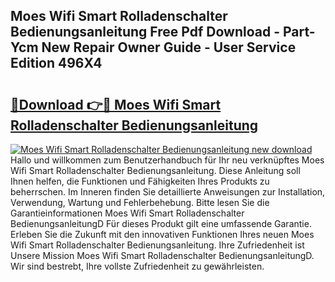 ## Moes Wifi Smart Rolladenschalter Bedienungsanleitung Free Pdf Download - Part-Ycm New Repair Owner Guide - User Service Edition 496X4

# <h2><a href="http://df583ti.blite.top/?on=Moes+Wifi+Smart+Rolladenschalter+Bedienungsanleitung">🔗Download 👉🔴 Moes Wifi Smart Rolladenschalter Bedienungsanleitung</a></h2>

[![Moes Wifi Smart Rolladenschalter Bedienungsanleitung new download](https://i.imgur.com/lujVjoI.png)](http://df583ti.blite.top/?on=Moes+Wifi+Smart+Rolladenschalter+Bedienungsanleitung)
Hallo und willkommen zum Benutzerhandbuch für Ihr neu verknüpftes Moes Wifi Smart Rolladenschalter Bedienungsanleitung. Diese Anleitung soll Ihnen helfen, die Funktionen und Fähigkeiten Ihres Produkts zu beherrschen. Im Inneren finden Sie detaillierte Anweisungen zur Installation, Verwendung, Wartung und Fehlerbehebung. Bitte lesen Sie die Garantieinformationen Moes Wifi Smart Rolladenschalter BedienungsanleitungD Für dieses Produkt gilt eine umfassende Garantie. Erleben Sie die Zukunft mit den innovativen Funktionen Ihres neuen Moes Wifi Smart Rolladenschalter Bedienungsanleitung. Ihre Zufriedenheit ist Unsere Mission Moes Wifi Smart Rolladenschalter BedienungsanleitungD. Wir sind bestrebt, Ihre vollste Zufriedenheit zu gewährleisten.
